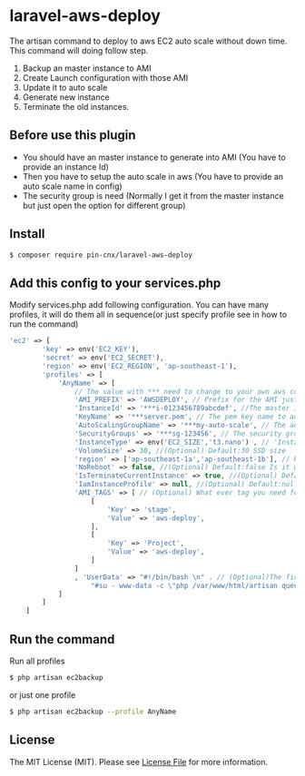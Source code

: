 # laravel-aws-deploy
The artisan command to deploy to aws EC2 auto scale without down time.
This command will doing follow step.
 1. Backup an master instance to AMI
 2. Create Launch configuration with those AMI
 3. Update it to auto scale
 4. Generate new instance
 5. Terminate the old instances.


## Before use this plugin
- You should have an master instance to generate into AMI (You have to provide an instance Id)
- Then you have to setup the auto scale in aws (You have to provide an auto scale name in config)
- The security group is need (Normally I get it from the master instance but just open the option for different group)


## Install
```bash
$ composer require pin-cnx/laravel-aws-deploy
```

## Add this config to your services.php
Modify services.php add following configuration. You can have many profiles, it will do them all in sequence(or just specify profile see in how to run the command)

```php
'ec2' => [
        'key' => env('EC2_KEY'),
        'secret' => env('EC2_SECRET'),
        'region' => env('EC2_REGION', 'ap-southeast-1'),
        'profiles' => [
            'AnyName' => [
                // The value with *** need to change to your own aws component name
                'AMI_PREFIX' => 'AWSDEPLOY', // Prefix for the AMI just for easy to regconize ie. AWSDEPLOY'
                'InstanceId' => '***i-0123456789abcdef', //The master instance id to clone ie. i-0123456789abcdef
                'KeyName' => '***server.pem', // The pem key name to access to the auto scale's instances
                'AutoScalingGroupName' => '***my-auto-scale', // The auto scale group name,
                'SecurityGroups' => '***sg-123456', // The security group of instance ie. sg-123456
                'InstanceType' => env('EC2_SIZE','t3.nano') , // 'Instance type ie. t2.micro',
                'VolumeSize' => 30, //(Optional) Default:30 SSD size
                'region' => ['ap-southeast-1a','ap-southeast-1b'], // Region to spawn instances
                'NoReboot' => false, //(Optional) Default:false Is it will reboot the master instance to make AMI
                'IsTerminateCurrentInstance' => true, //(Optional) Default:true Is it will terminate the old instance which launch with old configuration.
                'IamInstanceProfile' => null, //(Optional) Default:null
                'AMI_TAGS' => [ // (Optional) What ever tag you need for the new instances
                    [
                        'Key' => 'stage',
                        'Value' => 'aws-deploy',
                    ],
                    [
                        'Key' => 'Project',
                        'Value' => 'aws-deploy',
                    ]
                ]
                , 'UserData' => "#!/bin/bash \n" . // (Optional)The first boot command to the instances
                    "#su - www-data -c \"php /var/www/html/artisan queue:restart\""
            ]
        ]
    ]
```

## Run the command

Run all profiles

```bash
$ php artisan ec2backup
```

or just one profile

```bash
$ php artisan ec2backup --profile AnyName
```

## License

The MIT License (MIT). Please see [License File](LICENSE.md) for more information.
